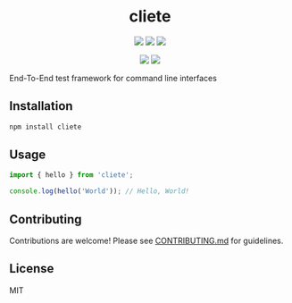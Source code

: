 <div align="center">
  <h1>cliete</h1>
  <p>
    <a alt="NPM Version"><img src="https://img.shields.io/npm/v/cliete?style=social&logo=npm" /></a>
    <a alt="NPM Downloads"><img src="https://img.shields.io/npm/dw/cliete?style=social&logo=npm" /></a>
    <a alt="NPM Last Update"><img src="https://img.shields.io/npm/last-update/cliete?style=social&logo=npm" /></a>
  </p>
    <p>
    <a alt="Libraries.io dependency status for GitHub repo"><img src="https://img.shields.io/librariesio/github/wannabewayno/cliete?style=plastic" /></a>
    <a alt="GitHub Issues or Pull Requests"><img src="https://img.shields.io/github/issues/wannabewayno/cliete?style=plastic&logo=github" /></a>
  </p>
</div>

End-To-End test framework for command line interfaces

## Installation

```bash
npm install cliete
```

## Usage
```typescript
import { hello } from 'cliete';

console.log(hello('World')); // Hello, World!
```

## Contributing

Contributions are welcome! Please see [CONTRIBUTING.md](CONTRIBUTING.md) for guidelines.

## License

MIT
